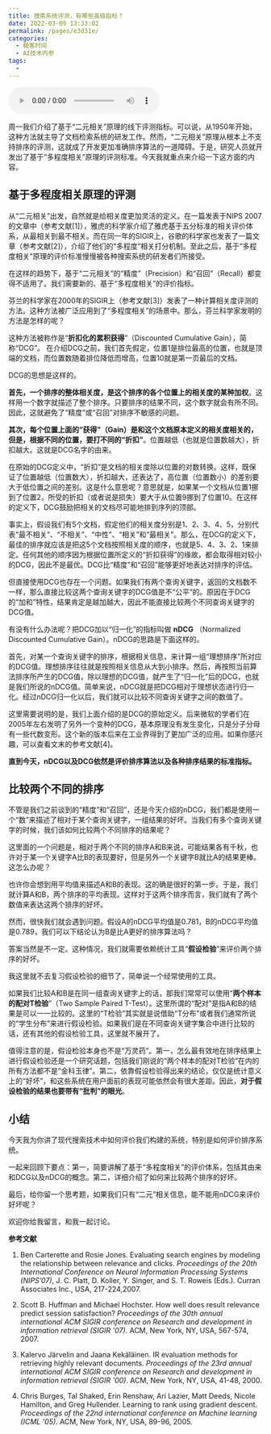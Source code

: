 ```yaml
---
title: 搜索系统评测，有哪些高级指标？
date: 2022-03-09 13:33:02
permalink: /pages/e3d31e/
categories:
  - 极客时间
  - AI技术内参
tags:
  - 
---
```

<audio title="041.搜索系统评测，有哪些高级指标？" src="https://static001.geekbang.org/resource/audio/3d/c5/3d02161f4ea90f382c95851117e665c5.mp3" controls="controls"></audio> 
<p>周一我们介绍了基于“二元相关”原理的线下评测指标。可以说，从1950年开始，这种方法就主导了文档检索系统的研发工作。然而，“二元相关”原理从根本上不支持排序的评测，这就成了开发更加准确排序算法的一道障碍。于是，研究人员就开发出了基于“多程度相关”原理的评测标准。今天我就重点来介绍一下这方面的内容。</p>
<h2>基于多程度相关原理的评测</h2>
<p>从“二元相关”出发，自然就是给相关度更加灵活的定义。在一篇发表于NIPS 2007的文章中（参考文献[1]），雅虎的科学家介绍了雅虎基于五分标准的相关评价体系，从最相关到最不相关。而在同一年的SIGIR上，谷歌的科学家也发表了一篇文章（参考文献[2]），介绍了他们的“多程度”相关打分机制。至此之后，基于“多程度相关”原理的评价标准慢慢被各种搜索系统的研发者们所接受。</p>
<p>在这样的趋势下，基于“二元相关”的“精度”（Precision）和“召回”（Recall）都变得不适用了。我们需要新的、基于“多程度相关”的评价指标。</p>
<p>芬兰的科学家在2000年的SIGIR上（参考文献[3]）发表了一种计算相关度评测的方法。这种方法被广泛应用到了“多程度相关”的场景中。那么，芬兰科学家发明的方法是怎样的呢？</p>
<p>这种方法被称作是“<strong>折扣化的累积获得</strong>”（Discounted Cumulative Gain），简称“DCG”。 在介绍DCG之前，我们首先假定，位置1是排位最高的位置，也就是顶端的文档，而位置数随着排位降低而增高，位置10就是第一页最后的文档。</p>
<p>DCG的思想是这样的。</p>
<!-- [[[read_end]]] -->
<p><strong>首先，一个排序的整体相关度，是这个排序的各个位置上的相关度的某种加权</strong>。这样用一个数字就描述了整个排序。只要排序的结果不同，这个数字就会有所不同。因此，这就避免了“精度”或“召回”对排序不敏感的问题。</p>
<p><strong>其次，每个位置上面的“获得”（Gain）是和这个文档原本定义的相关度相关的，但是，根据不同的位置，要打不同的“折扣”</strong>。位置越低（也就是位置数越大），折扣越大。这就是DCG名字的由来。</p>
<p>在原始的DCG定义中，“折扣”是文档的相关度除以位置的对数转换。这样，既保证了位置越低（位置数大），折扣越大，还表达了，高位置（位置数小）的差别要大于低位置之间的差别。这是什么意思呢？意思就是，如果某一个文档从位置1挪到了位置2，所受的折扣（或者说是损失）要大于从位置9挪到了位置10。在这样的定义下，DCG鼓励把相关的文档尽可能地排到序列的顶部。</p>
<p>事实上，假设我们有5个文档，假定他们的相关度分别是1、2、3、4、5，分别代表“最不相关”、“不相关”、“中性”、“相关”和“最相关”。那么，在DCG的定义下，最佳的排序就应该是把这5个文档按照相关度的顺序，也就是5、4、3、2、1来排定。任何其他的顺序因为根据位置所定义的“折扣获得”的缘故，都会取得相对较小的DCG，因此不是最优。DCG比“精度”和“召回”能够更好地表达对排序的评估。</p>
<p>但直接使用DCG也存在一个问题。如果我们有两个查询关键字，返回的文档数不一样，那么直接比较这两个查询关键字的DCG值是不“公平”的。原因在于DCG的“加和”特性，结果肯定是越加越大，因此不能直接比较两个不同查询关键字的DCG值。</p>
<p>有没有什么办法呢？把DCG加以“归一化”的指标叫做 <strong>nDCG</strong> （Normalized Discounted Cumulative Gain）。nDCG的思路是下面这样的。</p>
<p>首先，对某一个查询关键字的排序，根据相关信息，来计算一组“理想排序”所对应的DCG值。理想排序往往就是按照相关信息从大到小排序。然后，再按照当前算法排序所产生的DCG值，除以理想的DCG值，就产生了“归一化”后的DCG，也就是我们所说的nDCG值。简单来说，nDCG就是把DCG相对于理想状态进行归一化。经过nDCG归一化以后，我们就可以比较不同查询关键字之间的数值了。</p>
<p>这里需要说明的是，我们上面介绍的是DCG的原始定义。后来微软的学者们在2005年左右发明了另外一个变种的DCG，基本原理没有发生变化，只是分子分母有一些代数变形。这个新的版本后来在工业界得到了更加广泛的应用。如果你感兴趣，可以查看文末的参考文献[4]。</p>
<p><strong>直到今天，nDCG以及DCG依然是评价排序算法以及各种排序结果的标准指标。</strong></p>
<h2>比较两个不同的排序</h2>
<p>不管是我们之前谈到的“精度”和“召回”，还是今天介绍的nDCG，我们都是使用一个“数”来描述了相对于某个查询关键字，一组结果的好坏。当我们有多个查询关键字的时候，我们该如何比较两个不同排序的结果呢？</p>
<p>这里面的一个问题是，相对于两个不同的排序A和B来说，可能结果各有千秋，也许对于某一个关键字A比B的表现要好，但是另外一个关键字B就比A的结果更棒。这怎么办呢？</p>
<p>也许你会想到用平均值来描述A和B的表现。这的确是很好的第一步。于是，我们就计算A和B，两个排序的平均表现。这样对于这两个排序而言，我们就有了两个数值来表达这两个排序的好坏。</p>
<p>然而，很快我们就会遇到问题。假设A的nDCG平均值是0.781，B的nDCG平均值是0.789，我们可以下结论认为B是比A更好的排序算法吗？</p>
<p>答案当然是不一定。这种情况，我们就需要依赖统计工具“<strong>假设检验</strong>”来评价两个排序的好坏。</p>
<p>我这里就不去复习假设检验的细节了，简单说一个经常使用的工具。</p>
<p>如果我们比较A和B是在同一组查询关键字上的话，那我们常常可以使用“<strong>两个样本的配对T检验</strong>”（Two Sample Paired T-Test）。这里所谓的“配对”是指A和B的结果是可以一一比较的。这里的“T检验”其实就是说借助“T分布”或者我们通常所说的“学生分布”来进行假设检验。如果我们是在不同查询关键字集合中进行比较的话，还有其他的假设检验工具，这里就不展开了。</p>
<p>值得注意的是，假设检验本身也不是“万灵药”。第一，怎么最有效地在排序结果上进行假设检验还是一个研究话题，包括我们刚说的“两个样本的配对T检验”在内的所有方法都不是“金科玉律”。第二，依靠假设检验得出来的结论，仅仅是统计意义上的“好坏”，和这些系统在用户面前的表现可能依然会有很大差距。因此，<strong>对于假设检验的结果也要带有“批判”的眼光</strong>。</p>
<h2>小结</h2>
<p>今天我为你讲了现代搜索技术中如何评价我们构建的系统，特别是如何评价排序系统。</p>
<p>一起来回顾下要点：第一，简要讲解了基于“多程度相关”的评价体系，包括其由来和DCG以及nDCG的概念。第二，详细介绍了如何来比较两个排序的好坏。</p>
<p>最后，给你留一个思考题，如果我们只有“二元”相关信息，能不能用nDCG来评价好坏呢？</p>
<p>欢迎你给我留言，和我一起讨论。</p>
<p><strong>参考文献</strong></p>
<ol>
<li>
<p>Ben Carterette and Rosie Jones. Evaluating search engines by modeling the relationship between relevance and clicks. <em>Proceedings of the 20th International Conference on Neural Information Processing Systems (NIPS’07)</em>, J. C. Platt, D. Koller, Y. Singer, and S. T. Roweis (Eds.). Curran Associates Inc., USA, 217-224,2007.</p>
</li>
<li>
<p>Scott B. Huffman and Michael Hochster. How well does result relevance predict session satisfaction? <em>Proceedings of the 30th annual international ACM SIGIR conference on Research and development in information retrieval (SIGIR '07)</em>. ACM, New York, NY, USA, 567-574, 2007.</p>
</li>
<li>
<p>Kalervo Järvelin and Jaana Kekäläinen. IR evaluation methods for retrieving highly relevant documents. <em>Proceedings of the 23rd annual international ACM SIGIR conference on Research and development in information retrieval (SIGIR '00)</em>. ACM, New York, NY, USA, 41-48, 2000.</p>
</li>
<li>
<p>Chris Burges, Tal Shaked, Erin Renshaw, Ari Lazier, Matt Deeds, Nicole Hamilton, and Greg Hullender. Learning to rank using gradient descent. <em>Proceedings of the 22nd international conference on Machine learning (ICML '05)</em>. ACM, New York, NY, USA, 89-96, 2005.</p>
</li>
</ol>
<p></p>
